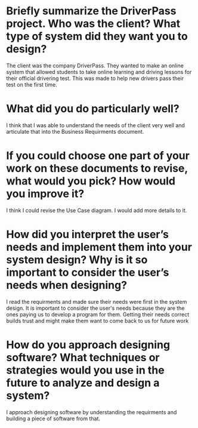 # Briefly summarize the DriverPass project. Who was the client? What type of system did they want you to design?
The client was the company DriverPass. They wanted to make an online system that allowed students to take online learning and driving lessons for their official drivering test. This was made to help new drivers pass their test on the first time. 
# What did you do particularly well?
I think that I was able to understand the needs of the client very well and articulate that into the Business Requirments document. 
# If you could choose one part of your work on these documents to revise, what would you pick? How would you improve it?
I think I could revise the Use Case diagram. I would add more details to it. 
# How did you interpret the user’s needs and implement them into your system design? Why is it so important to consider the user’s needs when designing?
I read the requirments and made sure their needs were first in the system design. It is important to consider the user's needs because they are the ones paying us to develop a program for them. Getting their needs correct builds trust and might make them want to come back to us for future work
# How do you approach designing software? What techniques or strategies would you use in the future to analyze and design a system?
I approach designing software by understanding the requirments and building a piece of software from that. 
